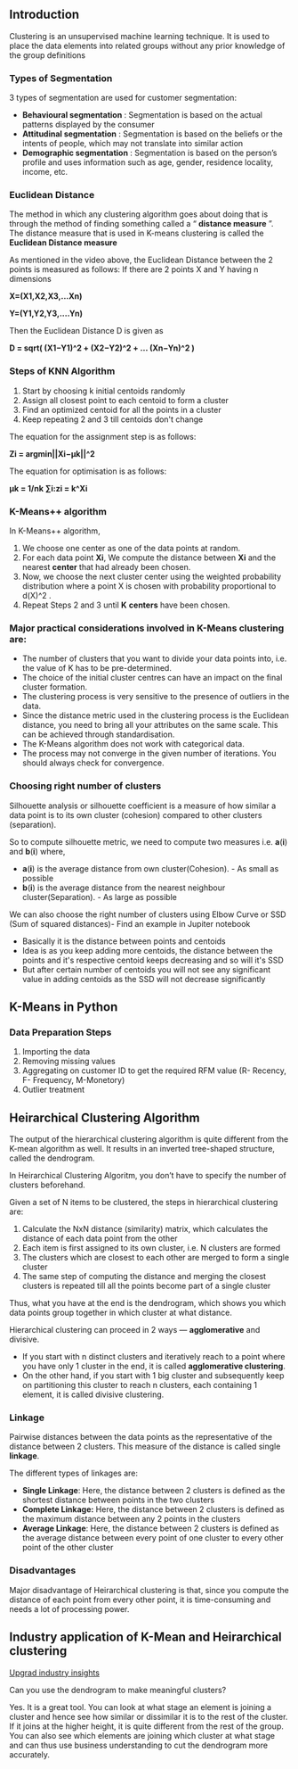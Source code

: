 ## Introduction

Clustering is an unsupervised machine learning technique. It is used to place the data elements into related groups without any prior knowledge of the group definitions

### Types of Segmentation

3 types of segmentation are used for customer segmentation:

* **Behavioural segmentation** : Segmentation is based on the actual patterns displayed by the consumer
* **Attitudinal segmentation** : Segmentation is based on the beliefs or the intents of people, which may not translate into similar action
* **Demographic segmentation** : Segmentation is based on the person’s profile and uses information such as age, gender, residence locality, income, etc.

### Euclidean Distance

The method in which any clustering algorithm goes about doing that is through the method of finding something called a “ **distance measure** ”. The distance measure that is used in K-means clustering is called the **Euclidean Distance measure**

As mentioned in the video above, the Euclidean Distance between the 2 points is measured as follows: If there are 2 points X and Y having n dimensions

**X=(X1,X2,X3,...Xn)**

**Y=(Y1,Y2,Y3,....Yn)**

Then the Euclidean Distance D is given as

**D = sqrt( (X1−Y1)^2 + (X2−Y2)^2 + ... (Xn−Yn)^2  )**

### Steps of KNN Algorithm

1. Start by choosing k initial centoids randomly
2. Assign all closest point to each centoid to form a cluster
3. Find an optimized centoid for all the points in a cluster
4. Keep repeating 2 and 3 till centoids don't change



The equation for the assignment step is as follows:

**Zi = argmin||Xi−μk||^2**


The equation for optimisation is as follows:

**μk = 1/nk ∑i:zi = k^Xi**


### K-Means++ algorithm

In K-Means++ algorithm,

1. We choose one center as one of the data points at random.
2. For each data point **Xi**, We compute the distance between **Xi** and the nearest **center** that had already been chosen.
3. Now, we choose the next cluster center using the weighted probability distribution where a point X is chosen with probability proportional to d(X)^2 .
4. Repeat Steps 2 and 3 until **K** **centers** have been chosen.



### Major practical considerations involved in K-Means clustering are:

* The number of clusters that you want to divide your data points into, i.e. the value of K has to be pre-determined.
* The choice of the initial cluster centres can have an impact on the final cluster formation.
* The clustering process is very sensitive to the presence of outliers in the data.
* Since the distance metric used in the clustering process is the Euclidean distance, you need to bring all your attributes on the same scale. This can be achieved through standardisation.
* The K-Means algorithm does not work with categorical data.
* The process may not converge in the given number of iterations. You should always check for convergence.


### Choosing right number of clusters

Silhouette analysis or silhouette coefficient is a measure of how similar a data point is to its own cluster (cohesion) compared to other clusters (separation).

So to compute silhouette metric, we need to compute two measures i.e. **a**(**i**) and **b**(**i**) where,

* **a**(**i**) is the average distance from own cluster(Cohesion). - As small as possible
* **b**(**i**) is the average distance from the nearest neighbour cluster(Separation). - As large as possible

We can also choose the right number of clusters using Elbow Curve or SSD (Sum of squared distances)- Find an example in Jupiter notebook

- Basically it is the distance between points and centoids
- Idea is as you keep adding more centoids, the distance between the points and it's respective centoid keeps decreasing and so will it's SSD
- But after certain number of centoids you will not see any significant value in adding centoids as the SSD will not decrease significantly

## K-Means in Python

### Data Preparation Steps

1. Importing the data
2. Removing missing values
3. Aggregating on customer ID to get the required RFM value (R- Recency, F- Frequency, M-Monetory)
4. Outlier treatment

## Heirarchical Clustering Algorithm

The output of the hierarchical clustering algorithm is quite different from the K-mean algorithm as well. It results in an inverted tree-shaped structure, called the dendrogram.

In Heirarchical Clustering Algoritm, you don’t have to specify the number of clusters beforehand.

Given a set of N items to be clustered, the steps in hierarchical clustering are:

1. Calculate the NxN distance (similarity) matrix, which calculates the distance of each data point from the other
2. Each item is first assigned to its own cluster, i.e. N clusters are formed
3. The clusters which are closest to each other are merged to form a single cluster
4. The same step of computing the distance and merging the closest clusters is repeated till all the points become part of a single cluster

Thus, what you have at the end is the dendrogram, which shows you which data points group together in which cluster at what distance.

Hierarchical clustering can proceed in 2 ways — **agglomerative** and divisive. 

* If you start with n distinct clusters and iteratively reach to a point where you have only 1 cluster in the end, it is called **agglomerative clustering**.
* On the other hand, if you start with 1 big cluster and subsequently keep on partitioning this cluster to reach n clusters, each containing 1 element, it is called divisive clustering.

### Linkage

Pairwise distances between the data points as the representative of the distance between 2 clusters. This measure of the distance is called single **linkage**.

The different types of linkages are:

* **Single Linkage**: Here, the distance between 2 clusters is defined as the shortest distance between points in the two clusters
* **Complete Linkage:** Here, the distance between 2 clusters is defined as the maximum distance between any 2 points in the clusters
* **Average Linkage**: Here, the distance between 2 clusters is defined as the average distance between every point of one cluster to every other point of the other cluster


### Disadvantages

Major disadvantage of Heirarchical clustering is that, since you compute the distance of each point from every other point, it is time-consuming and needs a lot of processing power.


## Industry application of K-Mean and Heirarchical clustering

 [Upgrad industry insights](https://learn.upgrad.com/course/5800/segment/54463/324128/981340/4902373)

Can you use the dendrogram to make meaningful clusters? 

Yes. It is a great tool. You can look at what stage an element is joining a cluster and hence see how similar or dissimilar it is to the rest of the cluster. If it joins at the higher height, it is quite different from the rest of the group. You can also see which elements are joining which cluster at what stage and can thus use business understanding to cut the dendrogram more accurately.

